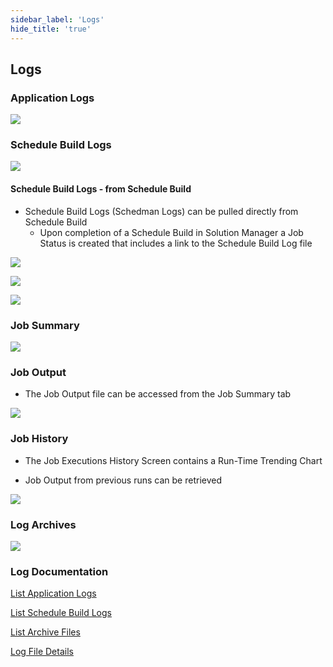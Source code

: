 ```yaml
---
sidebar_label: 'Logs'
hide_title: 'true'
---
```


## Logs

### Application Logs

![](../static/img/Screenshot003.png)

### Schedule Build Logs

![](../static/img/Screenshot_logs_schedulebuild.png)

#### Schedule Build Logs - from Schedule Build

* Schedule Build Logs (Schedman Logs) can be pulled directly from Schedule Build
  * Upon completion of a Schedule Build in Solution Manager a Job Status is created that includes a link to the Schedule Build Log file

![](../static/img/279-24b23415658b5d92852f6642c7992988.png)

![](../static/img/280-3413151a40588d0bb60de21268bfe37e.png)

![](../static/img/281-943a952b3647c806bc990229d6bc6294.png)

### Job Summary

![](../static/img/sm-job-summary-bar-91d2ac8d801561d6aef01961b974dc2e.png)

### Job Output

* The Job Output file can be accessed from the Job Summary tab

![](../static/img/287-466dd90e5563060c6d7ebd8f490506b6.png)

### Job History

* The Job Executions History Screen contains a Run-Time Trending Chart

* Job Output from previous runs can be retrieved

![](../static/img/292-227cd7db76984c286ed85a731c57f66f.png)

### Log Archives

![](../static/img/log_archives.png)

### Log Documentation

[List Application Logs](https://help.smatechnologies.com/opcon/core/Files/UI/Solution-Manager/Library/Logs/List-Log-Files)

[List Schedule Build Logs](https://help.smatechnologies.com/opcon/core/Files/UI/Solution-Manager/Library/Logs/List-Schedule-Builds)

[List Archive Files](https://help.smatechnologies.com/opcon/core/Files/UI/Solution-Manager/Library/Logs/List-Archive-Files)

[Log File Details](https://help.smatechnologies.com/opcon/core/Files/UI/Solution-Manager/Library/Logs/Log-File-Details)

